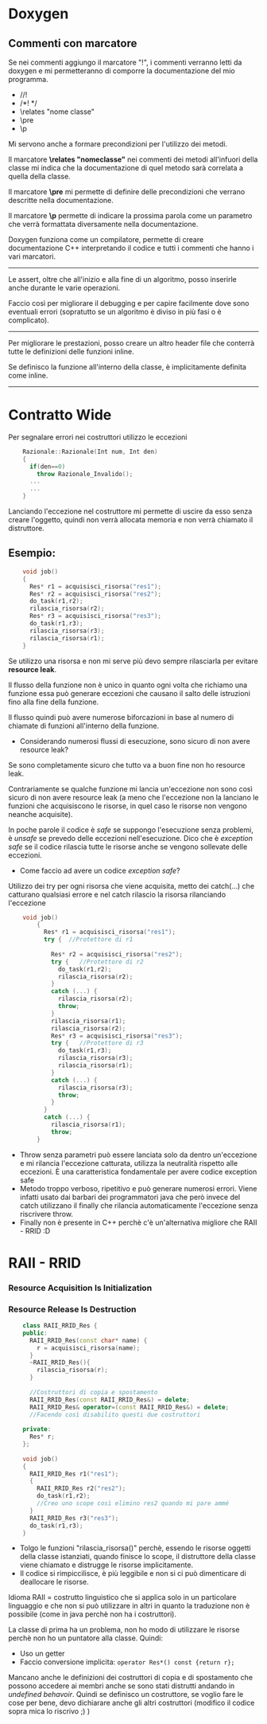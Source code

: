 # Doxygen

## Commenti con marcatore

Se nei commenti aggiungo il marcatore "!", i commenti verranno letti da doxygen e mi permetteranno di comporre la documentazione del mio programma.

* //!
* /*!  */
* \relates "nome classe"
* \pre
* \p

Mi servono anche a formare precondizioni per l'utilizzo dei metodi.

Il marcatore **\relates "nomeclasse"** nei commenti dei metodi all'infuori della classe mi indica che la documentazione di quel metodo sarà correlata a quella della classe.

Il marcatore **\pre** mi permette di definire delle precondizioni che verrano descritte nella documentazione.

Il marcatore **\p** permette di indicare la prossima parola come un parametro che verrà formattata diversamente nella documentazione.

Doxygen funziona come un compilatore, permette di creare documentazione C++ interpretando il codice e tutti i commenti che hanno i vari marcatori.

---

Le assert, oltre che all'inizio e alla fine di un algoritmo, posso inserirle anche durante le varie operazioni. 

Faccio così per migliorare il debugging e per capire facilmente dove sono eventuali errori (sopratutto se un algoritmo è diviso in più fasi o è complicato).

---

Per migliorare le prestazioni, posso creare un altro header file che conterrà tutte le definizioni delle funzioni inline.

Se definisco la funzione all'interno della classe, è implicitamente definita come inline.

---

# Contratto Wide

Per segnalare errori nei costruttori utilizzo le eccezioni
```C++
    Razionale::Razionale(Int num, Int den)
    {
      if(den==0)
        throw Razionale_Invalido();
      ...
      ...
    }
```
Lanciando l'eccezione nel costruttore mi permette di uscire da esso senza creare l'oggetto, quindi non verrà allocata memoria e non verrà chiamato il distruttore.

## Esempio:
```C++
    void job()
    {
      Res* r1 = acquisisci_risorsa("res1");
      Res* r2 = acquisisci_risorsa("res2");
      do_task(r1,r2);
      rilascia_risorsa(r2);
      Res* r3 = acquisisci_risorsa("res3");
      do_task(r1,r3);
      rilascia_risorsa(r3);
      rilascia_risorsa(r1);
    }
```
Se utilizzo una risorsa e non mi serve più devo sempre rilasciarla per evitare **resource leak**.

Il flusso della funzione non è unico in quanto ogni volta che richiamo una funzione essa può generare eccezioni che causano il salto delle istruzioni fino alla fine della funzione. 

Il flusso quindi può avere numerose biforcazioni in base al numero di chiamate di funzioni all'interno della funzione.

* Considerando numerosi flussi di esecuzione, sono sicuro di non avere resource leak?

Se sono completamente sicuro che tutto va a buon fine non ho resource leak.

Contrariamente se qualche funzione mi lancia un'eccezione non sono così sicuro di non avere resource leak (a meno che l'eccezione non la lanciano le funzioni che acquisiscono le risorse, in quel caso le risorse non vengono neanche acquisite).

In poche parole il codice è *safe* se suppongo l'esecuzione senza problemi, è *unsafe* se prevedo delle eccezioni nell'esecuzione. Dico che è *exception safe* se il codice rilascia tutte le risorse anche se vengono sollevate delle eccezioni.

* Come faccio ad avere un codice *exception safe*?

Utilizzo dei try per ogni risorsa che viene acquisita, metto dei catch(...) che catturano qualsiasi errore e nel catch rilascio la risorsa rilanciando l'eccezione
```C++
    void job()
        {
          Res* r1 = acquisisci_risorsa("res1");
		  try {  //Protettore di r1
            
			Res* r2 = acquisisci_risorsa("res2");
			try {   //Protettore di r2
    	      do_task(r1,r2);
    	      rilascia_risorsa(r2);
      	    }
			catch (...) {
			  rilascia_risorsa(r2);
			  throw;
			} 
			rilascia_risorsa(r1);
            rilascia_risorsa(r2);
            Res* r3 = acquisisci_risorsa("res3");
			try {   //Protettore di r3
              do_task(r1,r3);
              rilascia_risorsa(r3);
              rilascia_risorsa(r1);
			}
			catch (...) {
			  rilascia_risorsa(r3);
			  throw;
		    }
		  }
		  catch (...) {
		    rilascia_risorsa(r1);
			throw;
        }
```
		
* Throw senza parametri può essere lanciata solo da dentro un'eccezione e mi rilancia l'eccezione catturata, utilizza la neutralità rispetto alle eccezioni. È una caratteristica fondamentale per avere codice exception safe
* Metodo troppo verboso, ripetitivo e può generare numerosi errori. Viene infatti usato dai barbari dei programmatori java che però invece del catch utilizzano il finally che rilancia automaticamente l'eccezione senza riscrivere throw.
* Finally non è presente in C++ perchè c'è un'alternativa migliore che RAII - RRID :D

# RAII - RRID

### Resource Acquisition Is Initialization

### Resource Release Is Destruction
```C++
    class RAII_RRID_Res {
	public:
	  RAII_RRID_Res(const char* name) {
	    r = acquisisci_risorsa(name);
	  }
	  ~RAII_RRID_Res(){
	    rilascia_risorsa(r);
	  }
	  
	  //Costruttori di copia e spostamento
	  RAII_RRID_Res(const RAII_RRID_Res&) = delete;
	  RAII_RRID_Res& operator=(const RAII_RRID_Res&) = delete;
	  //Facendo così disabilito questi due costruttori
	  
	private:
	  Res* r;
	};  
	
	void job()
    {
	  RAII_RRID_Res r1("res1");
	  {
	    RAII_RRID_Res r2("res2");
        do_task(r1,r2);
		//Creo uno scope così elimino res2 quando mi pare ammé
	  }
	  RAII_RRID_Res r3("res3");
      do_task(r1,r3);
	}
```
* Tolgo le funzioni "rilascia_risorsa()" perchè, essendo le risorse oggetti della classe istanziati, quando finisce lo scope, il distruttore della classe viene chiamato e distrugge le risorse implicitamente.
* Il codice si rimpiccilisce, è più leggibile e non si ci può dimenticare di deallocare le risorse.

Idioma RAII = costrutto linguistico che si applica solo in un particolare linguaggio e che non si può utilizzare in altri in quanto la traduzione non è possibile (come in java perchè non ha i costruttori).

La classe di prima ha un problema, non ho modo di utilizzare le risorse perchè non ho un puntatore alla classe. Quindi:

* Uso un getter
* Faccio conversione implicita: ``operator Res*() const {return r};``

Mancano anche le definizioni dei costruttori di copia e di spostamento che possono accedere ai membri anche se sono stati distrutti andando in *undefined behavoir*. Quindi se definisco un costruttore, se voglio fare le cose per bene, devo dichiarare anche gli altri costruttori (modifico il codice sopra mica lo riscrivo ;) )


